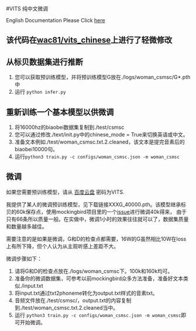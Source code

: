 #VITS 纯中文微调

English Documentation Please Click [here](https://github.com/xieyuankun/VITS-chinese-finetune/blob/main/README%20-%20ENG.md)
##  该代码在[wac81/vits_chinese](https://github.com/wac81/vits_chinese)上进行了轻微修改
## 从标贝数据集进行推断

1. 您可以获取预训练模型，并将预训练模型G放在./logs/woman_csmsc/G*.pth中
2. 运行 `python infer.py`

## 重新训练一个基本模型以供微调
1. 将16000hz的biaobei数据集复制到./test/csmsc
2. 您可以通过修改./text/init.py中的chinese_mode = True来切换英语或中文。
3. 准备文本例如./test/woman_csmsc.txt.2.cleaned，该文本是提完音素后的biaobei10000句。
4. 运行`python3 train.py -c configs/woman_csmsc.json -m woman_csmsc`

## 微调
如果您需要预训练模型，请从 [百度云盘](https://pan.baidu.com/s/1xUz5TEi5aBiIhbh0gXTiSw?pwd=VITS) 密码为VITS. 

我提供了某人的微调预训练模型，见下载链接XXXG_40000.pth。该模型继承标贝的60k保存点，使用mockingbird项目里的一个[issue](https://github.com/babysor/MockingBird/issues/721)进行微调40k得来，
由于只有66条所以质量一般。在实做中，微调1小时的效果往往就可以了，数据集质量和数量越多越佳。

需要注意的是如果是微调，G和D的检查点都需要，16W的G虽然相比10W在loss上有所下降，但个人认为从主观听感上差距不大。

微调步骤如下：

1. 请将G和D的检查点放在./logs/woman_csmsc下。100k和160k均可。
2. 准备你的微调数据集，可参考以前mockingbird众多方法准备，准备好文本类似./input.txt
3. 将input.txt通过txt2phoneme转化为output.txt样式的音素txt。
4. 音频文件放在./test/csmsc/，output.txt的内容复制到./test/woman_csmsc.txt.2.cleaned当中。
5. 运行 `python3 train.py -c configs/woman_csmsc.json -m woman_csmsc`即可开始微调。











